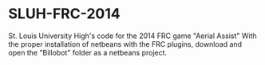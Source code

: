 SLUH-FRC-2014
=============

St. Louis University High's code for the 2014 FRC game "Aerial Assist"
With the proper installation of netbeans with the FRC plugins, download and open the "Billobot" folder as a netbeans project.
